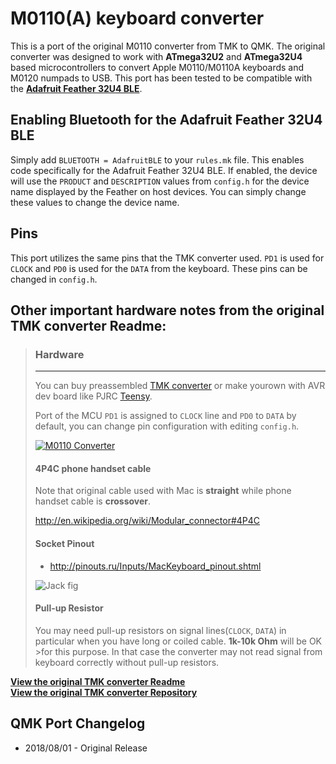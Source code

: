 # M0110(A) keyboard converter

This is a port of the original M0110 converter from TMK to QMK. The original converter was designed to work with **ATmega32U2** and **ATmega32U4** based microcontrollers to convert Apple M0110/M0110A keyboards and M0120 numpads to USB. This port has been tested to be compatible with the [**Adafruit Feather 32U4 BLE**](https://learn.adafruit.com/adafruit-feather-32u4-bluefruit-le).


## Enabling Bluetooth for the Adafruit Feather 32U4 BLE

Simply add `BLUETOOTH = AdafruitBLE` to your `rules.mk` file. This enables code specifically for the Adafruit Feather 32U4 BLE. If enabled, the device will use the `PRODUCT` and `DESCRIPTION` values from `config.h` for the device name displayed by the Feather on host devices. You can simply change these values to change the device name.


## Pins

This port utilizes the same pins that the TMK converter used. `PD1` is used for `CLOCK` and `PD0` is used for the `DATA` from the keyboard. These pins can be changed in `config.h`.


## Other important hardware notes from the original TMK converter Readme:
>### Hardware
>--------
>You can buy preassembled [TMK converter] or make yourown with AVR dev board like PJRC [Teensy].
>
>Port of the MCU `PD1` is assigned to `CLOCK` line and `PD0` to `DATA` by default, you can change pin configuration with editing `config.h`.
>
>[![M0110 Converter](http://i.imgur.com/yEp2eRim.jpg)](http://i.imgur.com/yEp2eRi.jpg)
>
>#### 4P4C phone handset cable
>Note that original cable used with Mac is **straight** while phone handset cable is **crossover**.
>
><http://en.wikipedia.org/wiki/Modular_connector#4P4C>
>
>[Teensy]: http://www.pjrc.com/teensy/
>[TMK converter]: https://geekhack.org/index.php?topic=72052.0
>
>
>#### Socket Pinout
>- <http://pinouts.ru/Inputs/MacKeyboard_pinout.shtml>
>
>![Jack fig](http://www.kbdbabel.org/conn/kbd_connector_macplus.png)
>
>
>#### Pull-up Resistor
>You may need pull-up resistors on signal lines(`CLOCK`, `DATA`) in particular when you have long or coiled cable. **1k-10k Ohm** will be OK >for this purpose. In that case the converter may not read signal from keyboard correctly without pull-up resistors.
>

[**View the original TMK converter Readme**](https://github.com/tmk/tmk_keyboard/tree/master/converter/m0110_usb)\
[**View the original TMK converter Repository**](https://github.com/tmk/tmk_keyboard/tree/master/converter/m0110_usb)


## QMK Port Changelog

- 2018/08/01 - Original Release

